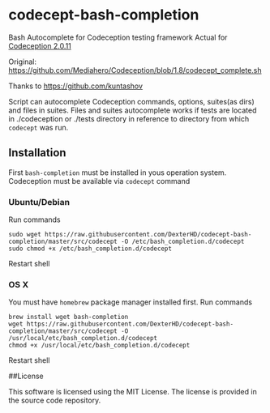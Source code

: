 # codecept-bash-completion
Bash Autocomplete for Codeception testing framework
Actual for [Codeception 2.0.11](https://github.com/Codeception/Codeception/releases/tag/2.0.11)

Original: https://github.com/Mediahero/Codeception/blob/1.8/codecept_complete.sh

Thanks to https://github.com/kuntashov

Script can autocomplete Codeception commands, options, suites(as dirs) and files in suites.
Files and suites autocomplete works if tests are located in ./codeception or ./tests directory 
in reference to directory from which `codecept` was run.

## Installation

First `bash-completion` must be installed in yous operation system.
Codeception must be available via `codecept` command

### Ubuntu/Debian

Run commands
```
sudo wget https://raw.githubusercontent.com/DexterHD/codecept-bash-completion/master/src/codecept -O /etc/bash_completion.d/codecept
sudo chmod +x /etc/bash_completion.d/codecept
```
Restart shell

### OS X

You must have `homebrew` package manager installed first.
Run commands
```
brew install wget bash-completion
wget https://raw.githubusercontent.com/DexterHD/codecept-bash-completion/master/src/codecept -O /usr/local/etc/bash_completion.d/codecept
chmod +x /usr/local/etc/bash_completion.d/codecept
```
Restart shell

##License

This software is licensed using the MIT License. The license is provided in the source code repository.